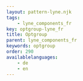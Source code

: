 ```yaml
---
layout: pattern-lyne.njk
tags: 
    - lyne_components_fr
key: optgroup-lyne_fr
title: Optgroup
parent: lyne_components_fr
keywords: optgroup
order: 290
availablelanguages: 
    - de
    - en
---
```


